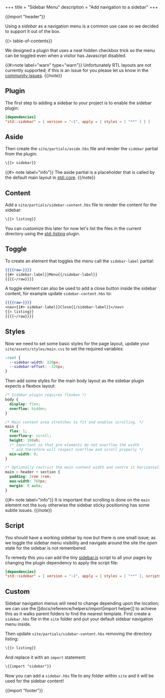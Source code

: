 +++
title = "Sidebar Menu"
description = "Add navigation to a sidebar"
+++

{{import "header"}}

Using a *sidebar* as a navigation menu is a common use case so we decided to support it out of the box.

{{> table-of-contents}}

We designed a plugin that uses a neat hidden checkbox trick so the menu can be toggled even when a visitor has Javascript disabled.

{{#>note label="warn" type="warn"}}
Unfortunately RTL layouts are not currently supported; if this is an issue for you please let us know in the [community issues][].
{{/note}}

## Plugin

The first step to adding a sidebar to your project is to enable the sidebar plugin:

```toml
[dependencies]
"std::sidebar" = { version = "~1", apply = { styles = [ "**" ] } }
```

## Aside

Then create the `site/partials/aside.hbs` file and render the `sidebar` partial from the plugin:

```handlebars
\{{> sidebar}}
```

{{#> note label="info"}}
The aside partial is a placeholder that is called by the default main layout in [std::core][].
{{/note}}

## Content

Add a `site/partials/sidebar-content.hbs` file to render the content for the sidebar:

```handlebars
\{{> listing}}
```

You can customize this later for now let's list the files in the current directory using the [std::listing][] plugin.

## Toggle

To create an element that toggles the menu call the `sidebar-label` partial:

```handlebars
{{{{raw~}}}}
{{#> sidebar-label}}Menu{{/sidebar-label}}
{{{{~/raw}}}}
```

A toggle element can also be used to add a close button inside the sidebar content, for example update `sidebar-content.hbs` to:

```handlebars
{{{{raw~}}}}
<nav>{{#> sidebar-label}}Close{{/sidebar-label}}</nav>
{{> listing}}
{{{{~/raw}}}}
```

## Styles

Now we need to set some basic styles for the page layout, update your `site/assets/styles/main.css` to set the required variables:

```css
:root {
  --sidebar-width: 320px;
  --sidebar-offset: -320px;
}
```

Then add some styles for the main body layout as the sidebar plugin expects a flexbox layout:

```css
/* Sidebar plugin requires flexbox */
body {
  display: flex;
  overflow: hidden;
}

/* Main content area stretches to fit and enables scrolling. */
main {
  flex: 1;
  overflow-y: scroll;
  height: 100vh;
  /* Important so that pre elements do not overflow the width
   * and therefore will respect overflow and scroll properly */
  min-width: 0;
}

/* Optionally restrict the main content width and centre it horizontally */
main > header + section {
  padding: 2rem 1rem;
  max-width: 760px;
  margin: 0 auto;
}
```

{{#> note label="info"}}
It is important that scrolling is done on the `main` element not the `body` otherwise the sidebar sticky positioning has some subtle issues.
{{/note}}

## Script

You should have a working sidebar by now but there is one small issue; as we toggle the sidebar menu visibility and navigate around the site the *open* state for the sidebar is not remembered.

To remedy this you can add the tiny [sidebar.js][] script to all your pages by changing the plugin dependency to apply the script file:

```toml
[dependencies]
"std::sidebar" = { version = "~1", apply = { styles = [ "**" ], scripts = [ "**" ] } }
```

## Custom

Sidebar navigation menus will need to change depending upon the location; we can use the [[docs/reference/helpers/import|import helper]] to achieve this as it walks parent folders to find the nearest template. First create a `sidebar.hbs` file in the `site` folder and put your default sidebar navigation menu inside.

Then update `site/partials/sidebar-content.hbs` removing the directory listing:

```handlebars
\{{> listing}}
```

And replace it with an `import` statement:

```handlebars
\{{import "sidebar"}}
```

Now you can add a `sidebar.hbs` file to any folder within `site` and it will be used for the sidebar content!


{{import "footer"}}

[std::sidebar]: https://github.com/uwe-app/plugins/tree/master/std/sidebar
[std::core]: https://github.com/uwe-app/plugins/tree/master/std/core
[std::listing]: https://github.com/uwe-app/plugins/tree/master/std/listing
[community issues]: https://github.com/uwe-app/community/issues
[sidebar.js]: https://github.com/uwe-app/plugins/blob/master/std/sidebar/scripts/sidebar.js
